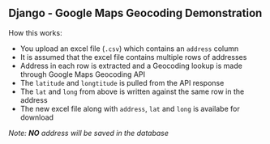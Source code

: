 ## Django - Google Maps Geocoding Demonstration

How this works:

 - You upload an excel file (`.csv`) which contains an `address` column
 - It is assumed that the excel file contains multiple rows of addresses
 - Address in each row is extracted and a Geocoding lookup is made through Google Maps Geocoding API
 - The `latitude` and `longtitude` is pulled from the API response
 - The `lat` and `long` from above is written against the same row in the address
 - The new excel file along with `address`, `lat` and `long` is availabe for download

*Note: **NO** address will be saved in the database*